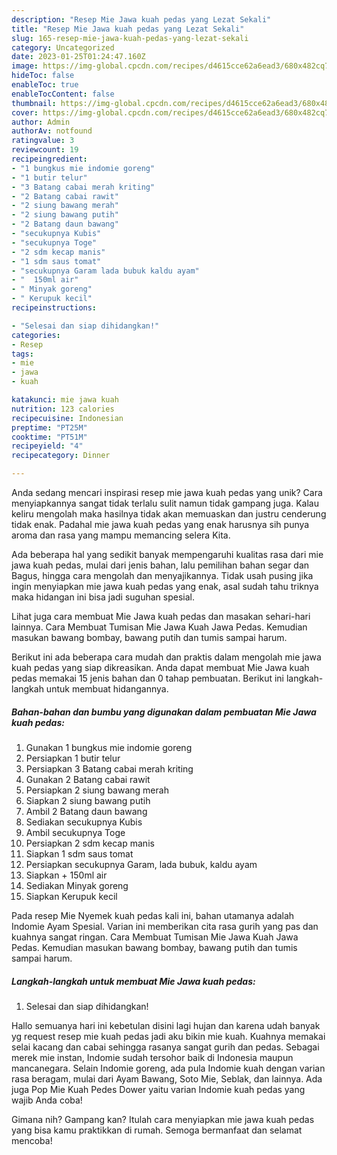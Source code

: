 ```yaml
---
description: "Resep Mie Jawa kuah pedas yang Lezat Sekali"
title: "Resep Mie Jawa kuah pedas yang Lezat Sekali"
slug: 165-resep-mie-jawa-kuah-pedas-yang-lezat-sekali
category: Uncategorized
date: 2023-01-25T01:24:47.160Z
image: https://img-global.cpcdn.com/recipes/d4615cce62a6ead3/680x482cq70/mie-jawa-kuah-pedas-foto-resep-utama.jpg
hideToc: false
enableToc: true
enableTocContent: false
thumbnail: https://img-global.cpcdn.com/recipes/d4615cce62a6ead3/680x482cq70/mie-jawa-kuah-pedas-foto-resep-utama.jpg
cover: https://img-global.cpcdn.com/recipes/d4615cce62a6ead3/680x482cq70/mie-jawa-kuah-pedas-foto-resep-utama.jpg
author: Admin
authorAv: notfound
ratingvalue: 3
reviewcount: 19
recipeingredient:
- "1 bungkus mie indomie goreng"
- "1 butir telur"
- "3 Batang cabai merah kriting"
- "2 Batang cabai rawit"
- "2 siung bawang merah"
- "2 siung bawang putih"
- "2 Batang daun bawang"
- "secukupnya Kubis"
- "secukupnya Toge"
- "2 sdm kecap manis"
- "1 sdm saus tomat"
- "secukupnya Garam lada bubuk kaldu ayam"
- "  150ml air"
- " Minyak goreng"
- " Kerupuk kecil"
recipeinstructions:

- "Selesai dan siap dihidangkan!"
categories:
- Resep
tags:
- mie
- jawa
- kuah

katakunci: mie jawa kuah 
nutrition: 123 calories
recipecuisine: Indonesian
preptime: "PT25M"
cooktime: "PT51M"
recipeyield: "4"
recipecategory: Dinner

---
```





Anda sedang mencari inspirasi resep mie jawa kuah pedas yang unik? Cara menyiapkannya sangat tidak terlalu sulit namun tidak gampang juga. Kalau keliru mengolah maka hasilnya tidak akan memuaskan dan justru cenderung tidak enak. Padahal mie jawa kuah pedas yang enak harusnya sih punya aroma dan rasa yang mampu memancing selera Kita.





Ada beberapa hal yang sedikit banyak mempengaruhi kualitas rasa dari mie jawa kuah pedas, mulai dari jenis bahan, lalu pemilihan bahan segar dan Bagus, hingga cara mengolah dan menyajikannya. Tidak usah pusing jika ingin menyiapkan mie jawa kuah pedas yang enak,      asal sudah tahu triknya maka hidangan ini bisa jadi suguhan spesial.














Lihat juga cara membuat Mie Jawa kuah pedas dan masakan sehari-hari lainnya. Cara Membuat Tumisan Mie Jawa Kuah Jawa Pedas. Kemudian masukan bawang bombay, bawang putih dan tumis sampai harum.






Berikut ini ada beberapa cara mudah dan praktis dalam mengolah mie jawa kuah pedas yang siap dikreasikan. Anda dapat membuat Mie Jawa kuah pedas memakai 15 jenis bahan dan 0 tahap pembuatan. Berikut ini langkah-langkah untuk membuat hidangannya.

<!--inarticleads1-->

##### Bahan-bahan dan bumbu yang digunakan dalam pembuatan Mie Jawa kuah pedas:

1. Gunakan 1 bungkus mie indomie goreng
1. Persiapkan 1 butir telur
1. Persiapkan 3 Batang cabai merah kriting
1. Gunakan 2 Batang cabai rawit
1. Persiapkan 2 siung bawang merah
1. Siapkan 2 siung bawang putih
1. Ambil 2 Batang daun bawang
1. Sediakan secukupnya Kubis
1. Ambil secukupnya Toge
1. Persiapkan 2 sdm kecap manis
1. Siapkan 1 sdm saus tomat
1. Persiapkan secukupnya Garam, lada bubuk, kaldu ayam
1. Siapkan  + 150ml air
1. Sediakan  Minyak goreng
1. Siapkan  Kerupuk kecil


Pada resep Mie Nyemek kuah pedas kali ini, bahan utamanya adalah Indomie Ayam Spesial. Varian ini memberikan cita rasa gurih yang pas dan kuahnya sangat ringan. Cara Membuat Tumisan Mie Jawa Kuah Jawa Pedas. Kemudian masukan bawang bombay, bawang putih dan tumis sampai harum. 

<!--inarticleads2-->

##### Langkah-langkah untuk membuat Mie Jawa kuah pedas:


1. Selesai dan siap dihidangkan!

Hallo semuanya hari ini kebetulan disini lagi hujan dan karena udah banyak yg request resep mie kuah pedas jadi aku bikin mie kuah. Kuahnya memakai selai kacang dan cabai sehingga rasanya sangat gurih dan pedas. Sebagai merek mie instan, Indomie sudah tersohor baik di Indonesia maupun mancanegara. Selain Indomie goreng, ada pula Indomie kuah dengan varian rasa beragam, mulai dari Ayam Bawang, Soto Mie, Seblak, dan lainnya. Ada juga Pop Mie Kuah Pedes Dower yaitu varian Indomie kuah pedas yang wajib Anda coba! 

Gimana nih? Gampang kan? Itulah cara menyiapkan mie jawa kuah pedas yang bisa kamu praktikkan di rumah. Semoga bermanfaat dan selamat mencoba!
